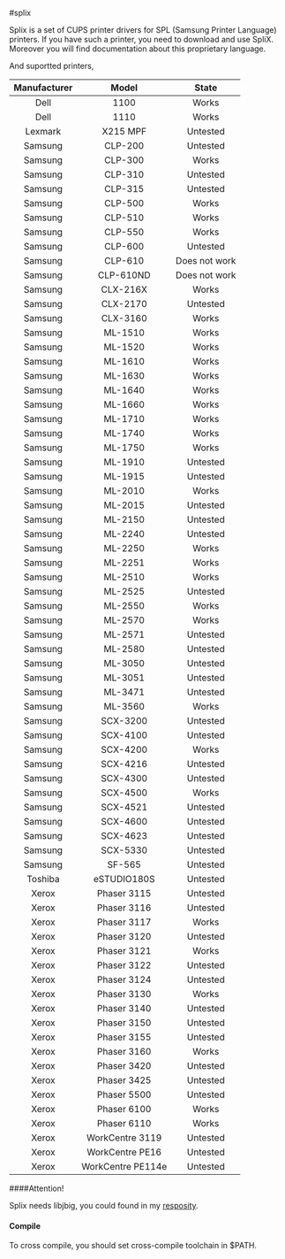 #splix

Splix is a set of CUPS printer drivers for SPL (Samsung Printer Language) printers. If you have such a printer, you need to download and use SpliX. Moreover you will find documentation about this proprietary language.

And suportted  printers,

| Manufacturer |       Model       |     State     |
| :----------: | :---------------: | :-----------: |
|     Dell     |       1100        |     Works     |
|     Dell     |       1110        |     Works     |
|   Lexmark    |     X215 MPF      |   Untested    |
|   Samsung    |      CLP-200      |   Untested    |
|   Samsung    |      CLP-300      |     Works     |
|   Samsung    |      CLP-310      |   Untested    |
|   Samsung    |      CLP-315      |   Untested    |
|   Samsung    |      CLP-500      |     Works     |
|   Samsung    |      CLP-510      |     Works     |
|   Samsung    |      CLP-550      |     Works     |
|   Samsung    |      CLP-600      |   Untested    |
|   Samsung    |      CLP-610      | Does not work |
|   Samsung    |     CLP-610ND     | Does not work |
|   Samsung    |     CLX-216X      |     Works     |
|   Samsung    |     CLX-2170      |   Untested    |
|   Samsung    |     CLX-3160      |     Works     |
|   Samsung    |      ML-1510      |     Works     |
|   Samsung    |      ML-1520      |     Works     |
|   Samsung    |      ML-1610      |     Works     |
|   Samsung    |      ML-1630      |     Works     |
|   Samsung    |      ML-1640      |     Works     |
|   Samsung    |      ML-1660      |     Works     |
|   Samsung    |      ML-1710      |     Works     |
|   Samsung    |      ML-1740      |     Works     |
|   Samsung    |      ML-1750      |     Works     |
|   Samsung    |      ML-1910      |   Untested    |
|   Samsung    |      ML-1915      |   Untested    |
|   Samsung    |      ML-2010      |     Works     |
|   Samsung    |      ML-2015      |   Untested    |
|   Samsung    |      ML-2150      |   Untested    |
|   Samsung    |      ML-2240      |   Untested    |
|   Samsung    |      ML-2250      |     Works     |
|   Samsung    |      ML-2251      |     Works     |
|   Samsung    |      ML-2510      |     Works     |
|   Samsung    |      ML-2525      |   Untested    |
|   Samsung    |      ML-2550      |     Works     |
|   Samsung    |      ML-2570      |     Works     |
|   Samsung    |      ML-2571      |   Untested    |
|   Samsung    |      ML-2580      |   Untested    |
|   Samsung    |      ML-3050      |   Untested    |
|   Samsung    |      ML-3051      |   Untested    |
|   Samsung    |      ML-3471      |   Untested    |
|   Samsung    |      ML-3560      |     Works     |
|   Samsung    |     SCX-3200      |   Untested    |
|   Samsung    |     SCX-4100      |   Untested    |
|   Samsung    |     SCX-4200      |     Works     |
|   Samsung    |     SCX-4216      |   Untested    |
|   Samsung    |     SCX-4300      |   Untested    |
|   Samsung    |     SCX-4500      |     Works     |
|   Samsung    |     SCX-4521      |   Untested    |
|   Samsung    |     SCX-4600      |   Untested    |
|   Samsung    |     SCX-4623      |   Untested    |
|   Samsung    |     SCX-5330      |   Untested    |
|   Samsung    |      SF-565       |   Untested    |
|   Toshiba    |    eSTUDIO180S    |   Untested    |
|    Xerox     |    Phaser 3115    |   Untested    |
|    Xerox     |    Phaser 3116    |   Untested    |
|    Xerox     |    Phaser 3117    |     Works     |
|    Xerox     |    Phaser 3120    |   Untested    |
|    Xerox     |    Phaser 3121    |     Works     |
|    Xerox     |    Phaser 3122    |   Untested    |
|    Xerox     |    Phaser 3124    |   Untested    |
|    Xerox     |    Phaser 3130    |     Works     |
|    Xerox     |    Phaser 3140    |   Untested    |
|    Xerox     |    Phaser 3150    |   Untested    |
|    Xerox     |    Phaser 3155    |   Untested    |
|    Xerox     |    Phaser 3160    |     Works     |
|    Xerox     |    Phaser 3420    |   Untested    |
|    Xerox     |    Phaser 3425    |   Untested    |
|    Xerox     |    Phaser 5500    |   Untested    |
|    Xerox     |    Phaser 6100    |     Works     |
|    Xerox     |    Phaser 6110    |     Works     |
|    Xerox     |  WorkCentre 3119  |   Untested    |
|    Xerox     |  WorkCentre PE16  |   Untested    |
|    Xerox     | WorkCentre PE114e |   Untested    |

####Attention!

Splix needs libjbig, you could found in my [resposity](https://github.com/jianglei12138/jbigkit).

#### Compile

To cross compile, you should set cross-compile toolchain in $PATH.
